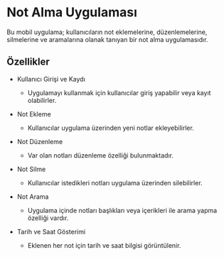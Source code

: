 # Not Alma Uygulaması

Bu mobil uygulama; kullanıcıların not eklemelerine, düzenlemelerine, silmelerine ve aramalarına olanak tanıyan bir not alma uygulamasıdır.

## Özellikler

- Kullanıcı Girişi ve Kaydı
  - Uygulamayı kullanmak için kullanıcılar giriş yapabilir veya kayıt olabilirler.

- Not Ekleme
  - Kullanıcılar uygulama üzerinden yeni notlar ekleyebilirler.
  
- Not Düzenleme
  - Var olan notları düzenleme özelliği bulunmaktadır.

- Not Silme
  - Kullanıcılar istedikleri notları uygulama üzerinden silebilirler.

- Not Arama
  - Uygulama içinde notları başlıkları veya içerikleri ile arama yapma özelliği vardır.

- Tarih ve Saat Gösterimi
  - Eklenen her not için tarih ve saat bilgisi görüntülenir.
